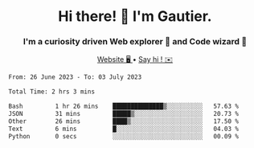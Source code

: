 <h1 align="center">Hi there! 👋 I'm Gautier.</h1>
<h3 align="center">I'm a curiosity driven Web explorer 🚀 and Code wizard 🧙</h3>

<p align="center">
  <a href="http://xisabla.pro">Website 🖥️ </a> •
  <a href="mailto:xisabla.dev@gmail.com">Say hi ! ✉️</a>
</p>

<!--START_SECTION:waka-->

```txt
From: 26 June 2023 - To: 03 July 2023

Total Time: 2 hrs 3 mins

Bash         1 hr 26 mins    ██████████████▒░░░░░░░░░░   57.63 %
JSON         31 mins         █████▒░░░░░░░░░░░░░░░░░░░   20.73 %
Other        26 mins         ████▒░░░░░░░░░░░░░░░░░░░░   17.50 %
Text         6 mins          █░░░░░░░░░░░░░░░░░░░░░░░░   04.03 %
Python       0 secs          ░░░░░░░░░░░░░░░░░░░░░░░░░   00.09 %
```

<!--END_SECTION:waka-->
